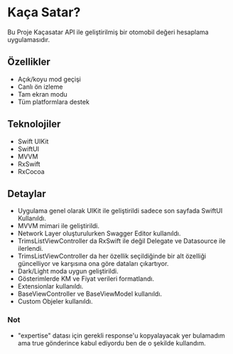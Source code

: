 
# Kaça Satar?

Bu Proje Kaçasatar API ile geliştirilmiş bir otomobil değeri hesaplama uygulamasıdır.


## Özellikler

- Açık/koyu mod geçişi
- Canlı ön izleme
- Tam ekran modu
- Tüm platformlara destek

  
## Teknolojiler

- Swift UIKit
- SwiftUI
- MVVM
- RxSwift
- RxCocoa

## Detaylar
- Uygulama genel olarak UIKit ile geliştirildi sadece son sayfada SwiftUI Kullanıldı.
- MVVM mimari ile geliştirildi.
- Network Layer oluşturulurken Swagger Editor kullanıldı.
- TrimsListViewController da RxSwift ile değil Delegate ve Datasource ile ilerlendi.
- TrimsListViewController da her özellik seçildiğinde bir alt özelliği güncelliyor ve karşısına ona göre dataları çıkartıyor.
- Dark/Light moda uygun geliştirildi.
- Gösterimlerde KM ve Fiyat verileri formatlandı.
- Extensionlar kullanıldı.
- BaseViewController ve BaseViewModel kullanıldı.
- Custom Objeler kullanıldı.

### Not 
- "expertise" datası için gerekli response'u kopyalayacak yer bulamadım ama true gönderince kabul ediyordu ben de o şekilde kullandım.


  